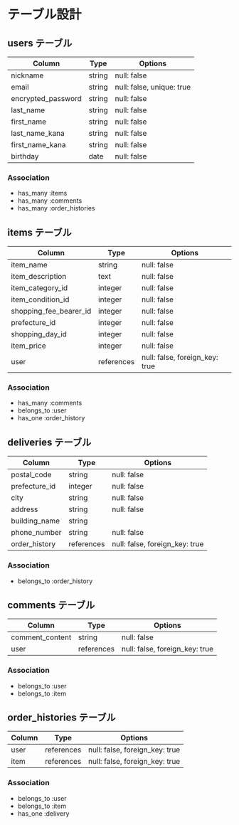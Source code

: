 # テーブル設計

## users テーブル

| Column             | Type    | Options     |
| ------------------ | ------- | ----------- |
| nickname           | string  | null: false |
| email              | string  | null: false, unique: true |
| encrypted_password | string  | null: false |
| last_name          | string  | null: false |
| first_name         | string  | null: false |
| last_name_kana     | string  | null: false |
| first_name_kana    | string  | null: false |
| birthday           | date    | null: false |

### Association

- has_many :items
- has_many :comments
- has_many :order_histories

## items テーブル

| Column                  | Type       | Options     |
| ----------------------- | ---------- | ----------- |
| item_name               | string     | null: false |
| item_description        | text       | null: false |
| item_category_id        | integer    | null: false |
| item_condition_id       | integer    | null: false |
| shopping_fee_bearer_id  | integer    | null: false |
| prefecture_id           | integer    | null: false |
| shopping_day_id        | integer    | null: false |
| item_price              | integer    | null: false | 
| user                    | references | null: false, foreign_key: true |

### Association

- has_many :comments
- belongs_to :user
- has_one :order_history

## deliveries テーブル

| Column        | Type       | Options      |
| ------------- | ---------- | ------------ |
| postal_code   | string     | null: false  |
| prefecture_id | integer    | null: false  |
| city          | string     | null: false  |
| address       | string     | null: false  |
| building_name | string     |              |
| phone_number  | string     | null: false  |
| order_history | references | null: false, foreign_key: true |

### Association

- belongs_to :order_history

## comments テーブル

| Column          | Type       | Options                        |
| --------------- | ---------- | ------------------------------ |
| comment_content | string     | null: false                    |
| user            | references | null: false, foreign_key: true |


### Association

- belongs_to :user
- belongs_to :item

## order_histories テーブル


| Column   | Type       | Options                        |
| -------- | ---------- | ------------------------------ |
| user     | references | null: false, foreign_key: true |
| item     | references | null: false, foreign_key: true |

### Association

- belongs_to :user
- belongs_to :item
- has_one :delivery
